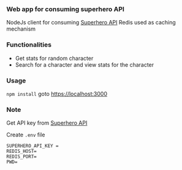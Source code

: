 ### Web app for consuming superhero API
NodeJs client for consuming [Superhero API](https://superheroapi.com/)
Redis used as caching mechanism

### Functionalities
*	Get stats for random character
*	Search for a character and view stats for the character

### Usage
`npm install` goto <https://localhost:3000>

### Note 
Get API key from [Superhero API](https://superheroapi.com/)

Create `.env` file
```
SUPERHERO_API_KEY = 
REDIS_HOST=
REDIS_PORT=
PWD=
```
  
